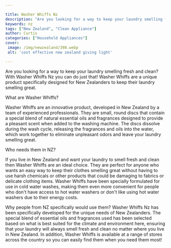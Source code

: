 ```yaml
---

title: Washer Whiffs Nz
description: "Are you looking for a way to keep your laundry smelling fresh and clean? With Washer Whiffs Nz you can do just that! Washer Whiffs...see more detail"
keywords: nz
tags: ["New Zealand", "Clean Appliance"]
author: Curtis
categories: ["Household Appliances"]
cover: 
 image: /img/newzealand/398.webp
 alt: 'cost effective new zealand giving light'

---
```


Are you looking for a way to keep your laundry smelling fresh and clean? With Washer Whiffs Nz you can do just that! Washer Whiffs are a unique product specifically designed for New Zealanders to keep their laundry smelling great.

What are Washer Whiffs?

Washer Whiffs are an innovative product, developed in New Zealand by a team of experienced professionals. They are small, round discs that contain a special blend of natural essential oils and fragrances designed to provide a pleasant scent when added to the washing machine. The discs dissolve during the wash cycle, releasing the fragrances and oils into the water, which work together to eliminate unpleasant odors and leave your laundry smelling great. 

Who needs them in NZ? 

If you live in New Zealand and want your laundry to smell fresh and clean then Washer Whiffs are an ideal choice. They are perfect for anyone who wants an easy way to keep their clothes smelling great without having to use harsh chemicals or other products that could be damaging to fabrics or delicate clothing items. Washer Whiffs have been specially formulated for use in cold water washes, making them even more convenient for people who don't have access to hot water washers or don't like using hot water washers due to their energy costs. 

Why people from NZ specifically would use them? 
Washer Whiffs Nz has been specifically developed for the unique needs of New Zealanders. The special blend of essential oils and fragrances used has been selected based on what is best suited for the climate and environment here, ensuring that your laundry will always smell fresh and clean no matter where you live in New Zealand. In addition, Washer Whiffs is available at a range of stores across the country so you can easily find them when you need them most!
